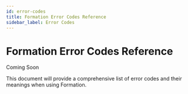 ```yaml
---
id: error-codes
title: Formation Error Codes Reference
sidebar_label: Error Codes
---
```


# Formation Error Codes Reference

Coming Soon

This document will provide a comprehensive list of error codes and their meanings when using Formation. 
